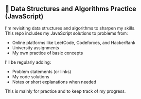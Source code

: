 ## 📘 Data Structures and Algorithms Practice (JavaScript)

I'm revisiting data structures and algorithms to sharpen my skills.  
This repo includes my JavaScript solutions to problems from:

- Online platforms like LeetCode, Codeforces, and HackerRank  
- University assignments  
- My own practice of basic concepts  

I'll be regularly adding:
- Problem statements (or links)
- My code solutions
- Notes or short explanations when needed

This is mainly for practice and to keep track of my progress.
